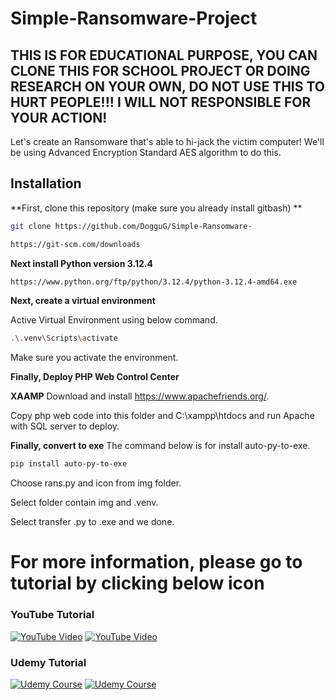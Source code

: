 # Simple-Ransomware-Project
## THIS IS FOR EDUCATIONAL PURPOSE, YOU CAN CLONE THIS FOR SCHOOL PROJECT OR DOING RESEARCH ON YOUR OWN, DO NOT USE THIS TO HURT PEOPLE!!! I WILL NOT RESPONSIBLE FOR YOUR ACTION!

Let's create an Ransomware that's able to hi-jack the victim computer! We'll be using Advanced Encryption Standard AES algorithm to do this.


## Installation

**First, clone this repository (make sure you already install gitbash) **

```bash
git clone https://github.com/DogguG/Simple-Ransomware-
```

```bash
https://git-scm.com/downloads
```

**Next install Python version 3.12.4**

```bash
https://www.python.org/ftp/python/3.12.4/python-3.12.4-amd64.exe
```

**Next, create a virtual environment**

 Active Virtual Environment using below command.
```bash
.\.venv\Scripts\activate
```

Make sure you activate the environment.

**Finally, Deploy PHP Web Control Center**

**XAAMP**
Download and install https://www.apachefriends.org/.

Copy php web code into this folder and C:\xampp\htdocs and run Apache with SQL server to deploy.

**Finally, convert to exe**
The command below is for install auto-py-to-exe.
```bash
pip install auto-py-to-exe
```
Choose rans.py and icon from img folder.

Select folder contain img and .venv.

Select transfer .py to .exe and we done.

# For more information, please go to tutorial by clicking below icon

### YouTube Tutorial

[![YouTube Video](https://img.icons8.com/color/48/000000/youtube-play.png)](https://www.youtube.com/watch?v=Gv-987D22Ao&t=32269s) [![YouTube Video](https://img.shields.io/badge/YouTube-Video-red?logo=youtube)](https://www.youtube.com/watch?v=Gv-987D22Ao&t=32269s)

### Udemy Tutorial

[![Udemy Course](https://img.icons8.com/color/48/000000/udemy.png)](https://www.udemy.com/course/ethical-hacking-build-ransomware-with-control-center-poc/?couponCode=ST11MT170325G3) [![Udemy Course](https://img.shields.io/badge/Udemy-Ethical%20Hacking%20Course-blue?logo=udemy)](https://www.udemy.com/course/ethical-hacking-build-ransomware-with-control-center-poc/?couponCode=ST11MT170325G3)
